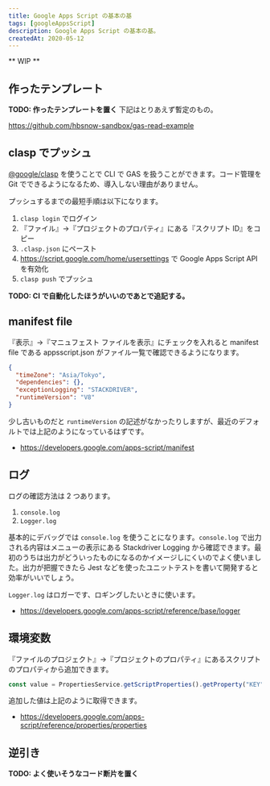 ```yaml
---
title: Google Apps Script の基本の基
tags: [googleAppsScript]
description: Google Apps Script の基本の基。
createdAt: 2020-05-12
---
```


** WIP **

## 作ったテンプレート

**TODO: 作ったテンプレートを置く** 下記はとりあえず暫定のもの。

https://github.com/hbsnow-sandbox/gas-read-example

## clasp でプッシュ

[@google/clasp](https://github.com/google/clasp) を使うことで CLI で GAS を扱うことができます。コード管理を Git でできるようになるため、導入しない理由がありません。

プッシュするまでの最短手順は以下になります。

1. `clasp login` でログイン
2. 『ファイル』->『プロジェクトのプロパティ』にある『スクリプト ID』をコピー
3. `.clasp.json` にペースト
4. https://script.google.com/home/usersettings で Google Apps Script API を有効化
5. `clasp push` でプッシュ

**TODO: CI で自動化したほうがいいのであとで追記する。**

## manifest file

『表示』->『マニュフェスト ファイルを表示』にチェックを入れると manifest file である appsscript.json がファイル一覧で確認できるようになります。

```json
{
  "timeZone": "Asia/Tokyo",
  "dependencies": {},
  "exceptionLogging": "STACKDRIVER",
  "runtimeVersion": "V8"
}
```

少し古いものだと `runtimeVersion` の記述がなかったりしますが、最近のデフォルトでは上記のようになっているはずです。

- https://developers.google.com/apps-script/manifest

## ログ

ログの確認方法は 2 つあります。

1. `console.log`
2. `Logger.log`

基本的にデバッグでは `console.log` を使うことになります。`console.log` で出力される内容はメニューの表示にある Stackdriver Logging から確認できます。最初のうちは出力がどういったものになるのかイメージしにくいのでよく使いました。出力が把握できたら Jest などを使ったユニットテストを書いて開発すると効率がいいでしょう。

`Logger.log` はロガーです、ロギングしたいときに使います。

- https://developers.google.com/apps-script/reference/base/logger

## 環境変数

『ファイルのプロジェクト』->『プロジェクトのプロパティ』にあるスクリプトのプロパティから追加できます。

```js
const value = PropertiesService.getScriptProperties().getProperty("KEY");
```

追加した値は上記のように取得できます。

- https://developers.google.com/apps-script/reference/properties/properties

## 逆引き

**TODO: よく使いそうなコード断片を置く**
